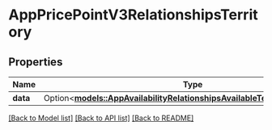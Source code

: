 # AppPricePointV3RelationshipsTerritory

## Properties

Name | Type | Description | Notes
------------ | ------------- | ------------- | -------------
**data** | Option<[**models::AppAvailabilityRelationshipsAvailableTerritoriesDataInner**](AppAvailability_relationships_availableTerritories_data_inner.md)> |  | [optional]

[[Back to Model list]](../README.md#documentation-for-models) [[Back to API list]](../README.md#documentation-for-api-endpoints) [[Back to README]](../README.md)



